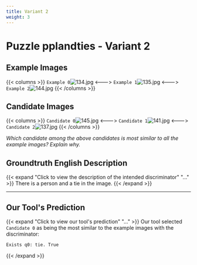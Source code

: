 ```yaml
---
title: Variant 2
weight: 3
---
```


# Puzzle pplandties - Variant 2

## Example Images
{{< columns >}}
`Example 0`![134.jpg](/natscene_data/images/134.jpg)
<--->
`Example 1`![135.jpg](/natscene_data/images/135.jpg)
<--->
`Example 2`![144.jpg](/natscene_data/images/144.jpg)
{{< /columns >}}

## Candidate Images
{{< columns >}}
`Candidate 0`![145.jpg](/natscene_data/images/145.jpg)
<--->
`Candidate 1`![141.jpg](/natscene_data/images/141.jpg)
<--->
`Candidate 2`![137.jpg](/natscene_data/images/137.jpg)
{{< /columns >}}

*Which candidate among the above candidates is most similar to all the example images? Explain why.*

## Groundtruth English Description

{{< expand "Click to view the description of the intended discriminator" "..." >}}
There is a person and a tie in the image.
{{< /expand >}}

---



## Our Tool's Prediction

{{< expand "Click to view our tool's prediction" "..." >}}
Our tool selected `Candidate 0` as being the most similar to the example images with the discriminator:
```plaintext
Exists q0: tie. True
```
{{< /expand >}}
